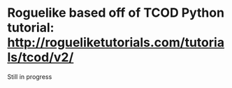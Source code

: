 # Roguelike based off of TCOD Python tutorial: http://rogueliketutorials.com/tutorials/tcod/v2/
Still in progress
